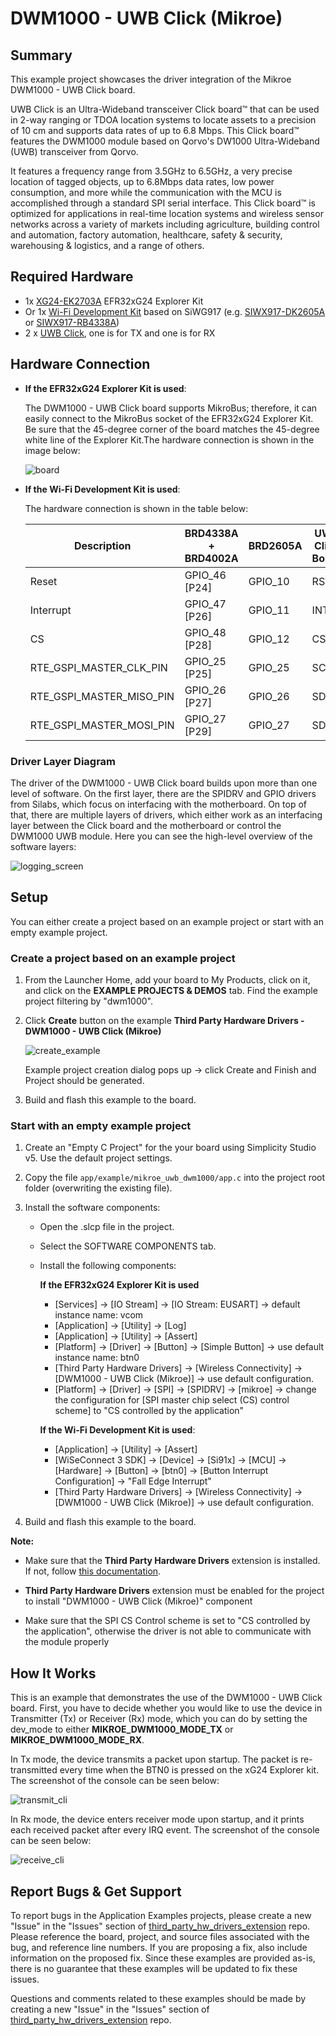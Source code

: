 # DWM1000 - UWB Click (Mikroe) #

## Summary ##

This example project showcases the driver integration of the Mikroe DWM1000 - UWB Click board.

UWB Click is an Ultra-Wideband transceiver Click board™ that can be used in 2-way ranging or TDOA location systems to locate assets to a precision of 10 cm and supports data rates of up to 6.8 Mbps. This Click board™ features the DWM1000 module based on Qorvo's DW1000 Ultra-Wideband (UWB) transceiver from Qorvo.

It features a frequency range from 3.5GHz to 6.5GHz, a very precise location of tagged objects, up to 6.8Mbps data rates, low power consumption, and more while the communication with the MCU is accomplished through a standard SPI serial interface. This Click board™ is optimized for applications in real-time location systems and wireless sensor networks across a variety of markets including agriculture, building control and automation, factory automation, healthcare, safety & security, warehousing & logistics, and a range of others.

## Required Hardware ##

- 1x [XG24-EK2703A](https://www.silabs.com/development-tools/wireless/efr32xg24-explorer-kit) EFR32xG24 Explorer Kit
- Or 1x [Wi-Fi Development Kit](https://www.silabs.com/development-tools/wireless/wi-fi) based on SiWG917 (e.g. [SIWX917-DK2605A](https://www.silabs.com/development-tools/wireless/wi-fi/siwx917-dk2605a-wifi-6-bluetooth-le-soc-dev-kit) or [SIWX917-RB4338A](https://www.silabs.com/development-tools/wireless/wi-fi/siwx917-rb4338a-wifi-6-bluetooth-le-soc-radio-board))
- 2 x [UWB Click](https://www.mikroe.com/uwb-click), one is for TX and one is for RX

## Hardware Connection ##

- **If the EFR32xG24 Explorer Kit is used**:

  The DWM1000 - UWB Click board supports MikroBus; therefore, it can easily connect to the MikroBus socket of the EFR32xG24 Explorer Kit. Be sure that the 45-degree corner of the board matches the 45-degree white line of the Explorer Kit.The hardware connection is shown in the image below:

  ![board](image/hardware_connection.png)

- **If the Wi-Fi Development Kit is used**:

   The hardware connection is shown in the table below:

  | Description  | BRD4338A + BRD4002A | BRD2605A | UWB Click Board |
  | -------------| ------------------- | -------------------- | ------------------- |
  | Reset        | GPIO_46 [P24]       |  GPIO_10  | RST   |
  | Interrupt    | GPIO_47 [P26]       |  GPIO_11  | INT   |
  | CS           | GPIO_48 [P28]       |  GPIO_12  | CS    |
  | RTE_GSPI_MASTER_CLK_PIN  | GPIO_25 [P25] | GPIO_25        | SCK                 |
  | RTE_GSPI_MASTER_MISO_PIN | GPIO_26 [P27] | GPIO_26        | SDO                 |
  | RTE_GSPI_MASTER_MOSI_PIN | GPIO_27 [P29] | GPIO_27        | SDI                 |

### Driver Layer Diagram ###

The driver of the DWM1000 - UWB Click board builds upon more than one level of software. On the first layer, there are the SPIDRV and GPIO drivers from Silabs, which focus on interfacing with the motherboard. On top of that, there are multiple layers of drivers, which either work as an interfacing layer between the Click board and the motherboard or control the DWM1000 UWB module. Here you can see the high-level overview of the software layers:

![logging_screen](image/sw_layer.png)

## Setup ##

You can either create a project based on an example project or start with an empty example project.

### Create a project based on an example project ###

1. From the Launcher Home, add your board to My Products, click on it, and click on the **EXAMPLE PROJECTS & DEMOS** tab. Find the example project filtering by "dwm1000".

2. Click **Create** button on the example **Third Party Hardware Drivers - DWM1000 - UWB Click (Mikroe)**

    ![create_example](image/create_example.png)

    Example project creation dialog pops up -> click Create and Finish and Project should be generated.

3. Build and flash this example to the board.

### Start with an empty example project ###

1. Create an "Empty C Project" for the your board using Simplicity Studio v5. Use the default project settings.

2. Copy the file `app/example/mikroe_uwb_dwm1000/app.c` into the project root folder (overwriting the existing file).

3. Install the software components:

    - Open the .slcp file in the project.

    - Select the SOFTWARE COMPONENTS tab.

    - Install the following components:

        **If the EFR32xG24 Explorer Kit is used**

        - [Services] → [IO Stream] → [IO Stream: EUSART] → default instance name: vcom
        - [Application] → [Utility] → [Log]
        - [Application] → [Utility] → [Assert]
        - [Platform] → [Driver] → [Button] → [Simple Button] → use default instance name: btn0
        - [Third Party Hardware Drivers] → [Wireless Connectivity] → [DWM1000 - UWB Click (Mikroe)] → use default configuration.
        - [Platform] → [Driver] → [SPI] → [SPIDRV] → [mikroe] → change the configuration for [SPI master chip select (CS) control scheme] to "CS controlled by the application"

        **If the Wi-Fi Development Kit is used**:

        - [Application] → [Utility] → [Assert]
        - [WiSeConnect 3 SDK] → [Device] → [Si91x] → [MCU] → [Hardware] → [Button] → [btn0] → [Button Interrupt Configuration] → "Fall Edge Interrupt"
        - [Third Party Hardware Drivers] → [Wireless Connectivity] → [DWM1000 - UWB Click (Mikroe)] → use default configuration.

4. Build and flash this example to the board.

**Note:**

- Make sure that the **Third Party Hardware Drivers** extension is installed. If not, follow [this documentation](https://github.com/SiliconLabs/third_party_hw_drivers_extension/blob/master/README.md#how-to-add-to-simplicity-studio-ide).

- **Third Party Hardware Drivers** extension must be enabled for the project to install "DWM1000 - UWB Click (Mikroe)" component

- Make sure that the SPI CS Control scheme is set to "CS controlled by the application", otherwise the driver is not able to communicate with the module properly

## How It Works ##

This is an example that demonstrates the use of the DWM1000 - UWB Click board. First, you have to decide whether you would like to use the device in Transmitter (Tx) or Receiver (Rx) mode, which you can do by setting the dev_mode to either **MIKROE_DWM1000_MODE_TX** or **MIKROE_DWM1000_MODE_RX**.

In Tx mode, the device transmits a packet upon startup. The packet is re-transmitted every time when the BTN0 is pressed on the xG24 Explorer kit. The screenshot of the console can be seen below:

![transmit_cli](image/transmit_cli.png)

In Rx mode, the device enters receiver mode upon startup, and it prints each received packet after every IRQ event. The screenshot of the console can be seen below:

![receive_cli](image/receive_cli.png)

## Report Bugs & Get Support ##

To report bugs in the Application Examples projects, please create a new "Issue" in the "Issues" section of [third_party_hw_drivers_extension](https://github.com/SiliconLabs/third_party_hw_drivers_extension) repo. Please reference the board, project, and source files associated with the bug, and reference line numbers. If you are proposing a fix, also include information on the proposed fix. Since these examples are provided as-is, there is no guarantee that these examples will be updated to fix these issues.

Questions and comments related to these examples should be made by creating a new "Issue" in the "Issues" section of [third_party_hw_drivers_extension](https://github.com/SiliconLabs/third_party_hw_drivers_extension) repo.
